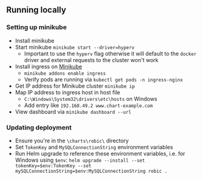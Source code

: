 ## Running locally

### Setting up minikube

- Install minikube
- Start minikube `minikube start --driver=hyperv`
  - Important to use the `hyperv` flag otherwise it will default to the `docker` driver and external requests to the cluster won't work
- Install ingress on [Minikube](https://kubernetes.io/docs/tasks/access-application-cluster/ingress-minikube/)
  - `minikube addons enable ingress`
  - Verify pods are running via `kubectl get pods -n ingress-nginx`
- Get IP address for Minikube cluster `minikube ip`
- Map IP address to ingress host in host file
  - `C:\Windows\System32\drivers\etc\hosts` on Windows
  - Add entry like `192.168.49.2 www.chart-example.com`
- View dashboard via `minikube dashboard --url`

### Updating deployment

- Ensure you're in the `\charts\robic\` directory
- Set `TokenKey` and `MySQLConnectionString` environment variables
- Run Helm upgrade to reference these environment variables, i.e. for Windows using `$env`: `helm upgrade --install --set tokenKey=$env:TokenKey --set mySQLConnectionString=$env:MySQLConnectionString robic .`
